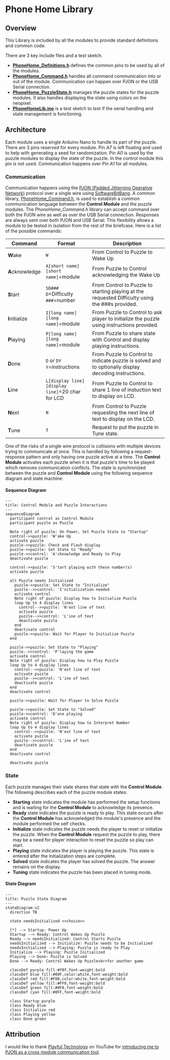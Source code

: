 # Phone Home Library

## Overview

This Library is included by all the modules to provide standard definitions and common code.

There are 3 key include files and a test sketch.

- [**PhoneHome_Definitions.h**](PhoneHome_Definitions.h) defines the common pins to be used by all of the modules.
- [**PhoneHome_Command.h**](PhoneHome_Command.h) handles all command communication into or out of the module. Communication can happen over PJON or the USB Serial connection.
- [**PhoneHome_PuzzleState.h**](PhoneHome_PuzzleState.h) manages the puzzle states for the puzzle modules. It also handles displaying the state using colors on the neopixel.
- [**PhoneHomeLib.ino**](PhoneHomeLib.inos) is a test sketch to test if the serial handling and state management is functioning.


## Architecture

Each module uses a single Arduino Nano to handle its part of the puzzle. There are 3 pins reserved for every module. Pin *A7* is left floating and used to help with generating a seed for randomization. Pin *A0* is used by the puzzle modules to display the state of the puzzle. In the control module this pin is not used. Communication happens over Pin *A1* for all modules.


### Communication

Communication happens using the [PJON \(Padded Jitterning Operative Network\)](https://github.com/gioblu/PJON) protocol over a single wire using [SoftwareBitBang](https://github.com/gioblu/PJON/tree/master/src/strategies/SoftwareBitBang). A common library, [PhoneHome_Command.h](PhoneHome_Command.h), is used to establish a common communication language between the **Control Module** and the puzzle modules.
The *PhoneHome_Command.h* library can accept command over both the PJON wire as well as over the USB Serial connection. Responses are always sent over both PJON and USB Serial. This flexibility allows a module to be tested in isolation from the rest of the briefcase.
Here is a list of the possible commands:

| Command | Format | Description |
| ------- | ------ | ----------- |
| **W**ake | `W` | From Control to Puzzle to Wake Up |
| **A**cknowledge | `A[short name]`<BR>`[short name]`=module | From Puzzle to Control acknowledging the Wake Up |
| **S**tart | `SD###`<BR>`D`=Difficulty<BR>`###`=number | From Control to Puzzle to starting playing at the requested Difficulty using the ###s provided. |
| **I**nitialize | `I[long name]`<BR>`[long name]`=module | From Puzzle to Control to ask player to initialize the puzzle using instructions provided. |
| **P**laying | `P[long name]`<BR>`[long name]`=module | From Puzzle to share state with Control and display playing instructions. |
| **D**one | `D` or `DY`<BR>`Y`=instructions | From Puzzle to Control to indicate puzzle is solved and to optionally display decoding instructions. |
| **L**ine | `L[display line]`<BR>`[display line]`=20 char for LCD | From Puzzle to Control to share 1 line of instuction text to display on LCD. |
| **N**ext | `N` | From Control to Puzzle requesting the next line of text to display on the LCD. |
| **T**une | `T` | Request to put the puzzle in Tune state. |


One of the risks of a single wire protocol is collisions with multiple devices trying to communicate at once. This is handled by following a request-response pattern and only having one puzzle active at a time. The **Control Module** activates each puzzle when it is that puzzle's time to be played which removes communication conflicts. The state is synchronized between the puzzle and **Control Module** using the following sequence diagram and state machine:

#### Sequence Diagram
```mermaid
---
title: Control Module and Puzzle Interactions
---
sequenceDiagram
  participant control as Control Module
  participant puzzle as Puzzle

  Note right of puzzle: On Power, Set Puzzle State to "Startup"
  control->>puzzle: 'W'ake Up
  activate puzzle
  puzzle->>puzzle: Check and Flash display
  puzzle->>puzzle: Set State to "Ready"
  puzzle->>control: 'A'cknowledge and Ready to Play
  deactivate puzzle

  control->>puzzle: 'S'tart playing with these number(s)
  activate puzzle

  alt Puzzle needs Initialized
    puzzle->>puzzle: Set State to "Initialize"
    puzzle-->>control: 'I'nitialization needed
    activate control
    Note right of puzzle: Display how to Initialize Puzzle
    loop Up to 4 display lines
      control-->>puzzle: 'N'ext line of text
      activate puzzle
      puzzle-->>control: 'L'ine of text
      deactivate puzzle
    end
    deactivate control
    puzzle->>puzzle: Wait for Player to Initialize Puzzle
  end

  puzzle->>puzzle: Set State to "Playing"
  puzzle-->>control: 'P'laying the game
  activate control
  Note right of puzzle: Display how to Play Puzzle
  loop Up to 4 display lines
    control-->>puzzle: 'N'ext line of text
    activate puzzle
    puzzle-->>control: 'L'ine of text
    deactivate puzzle
  end
  deactivate control

  puzzle->>puzzle: Wait for Player to Solve Puzzle

  puzzle->>puzzle: Set State to "Solved"
  puzzle->>control: 'D'one playing
  activate control
  Note right of puzzle: Display how to Interpret Number
  loop Up to 4 display lines
    control-->>puzzle: 'N'ext line of text
    activate puzzle
    puzzle-->>control: 'L'ine of text
    deactivate puzzle
  end
  deactivate control

  deactivate puzzle

```


### State

Each puzzle manages their state shares that state with the **Control Module**. The following describes each of the puzzle module states:

- **Starting** state indicates the module has performed the setup functions and is waiting for the **Control Module** to acknowledge its presence.
- **Ready** state indicates the puzzle is ready to play. This state occurs after the **Control Module** has acknowledged the module's presence and the module performed the self checks.
- **Initialize** state indicates the puzzle needs the player to reset or initialize the puzzle. When the **Control Module** request the puzzle to play, there may be a need for player interaction to reset the puzzle so play can start.
- **Playing** state indicates the player is playing the puzzle. This state is entered after the Initialization steps are complete.
- **Solved** state indicates the player has solved the puzzle. The answer remains on the display.
- **Tuning** state indicates the puzzle has been placed in tuning mode.


#### State Diagram
```mermaid
---
title: Puzzle State Diagram
---
stateDiagram-v2
  direction TB

  state needsInitialized <<choice>>

  [*] --> Startup: Power Up
  Startup --> Ready: Control Wakes Up Puzzle
  Ready --> needsInitialized: Control Starts Puzzle
  needsInitialized --> Initialize: Puzzle needs to be Initialized
  needsInitialized --> Playing: Puzzle is ready to Play
  Initialize --> Playing: Puzzle Initialized
  Playing --> Done: Puzzle is Solved
  Done --> Ready: Control Wakes Up Puzzle<br>for another game

  classDef purple fill:#f0f,font-weight:bold
  classDef blue fill:#00F,color:white,font-weight:bold
  classDef red fill:#F00,color:white,font-weight:bold
  classDef yellow fill:#FF0,font-weight:bold
  classDef green fill:#0F0,font-weight:bold
  classDef cyan fill:#0FF,font-weight:bold

  class Startup purple
  class Ready blue
  class Initialize red
  class Playing yellow
  class Done green

```



## Attribution

I would like to thank [Playful Technology](https://www.youtube.com/@PlayfulTechnology) on YouTube for [introducing me to PJON as a cross module communication tool](https://www.youtube.com/watch?v=u8giZveqlxs&list=PLogiUurtMYtSxku2Itst0msCv8MC2w14P&index=1). 
